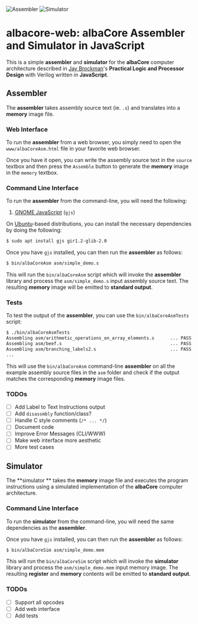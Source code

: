 ![Assembler](https://github.com/pbui/albacore-web/actions/workflows/assembler.yaml/badge.svg)
![Simulator](https://github.com/pbui/albacore-web/actions/workflows/simulator.yaml/badge.svg)

# albacore-web: albaCore Assembler and Simulator in JavaScript

This is a simple **assembler** and **simulator** for the **albaCore** computer
architecture described in [Jay Brockman]'s **Practical Logic and Processor Design**
with Verilog written in **JavaScript**.

## Assembler

The **assembler** takes assembly source text (ie. `.s`) and translates into a
**memory** image file.

### Web Interface

To run the **assembler** from a web browser, you simply need to open the
`www/albaCoreAsm.html` file in your favorite web browser.

Once you have it open, you can write the assembly source text in the
`source` textbox and then press the `Assemble` button to generate the
**memory** image in the `memory` textbox.

### Command Line Interface

To run the **assembler** from the command-line, you will need the following:

1. [GNOME JavaScript](https://gjs.guide/) (`gjs`)

On [Ubuntu]-based distributions, you can install the necessary dependencies by
doing the following:

```bash
$ sudo apt install gjs gir1.2-glib-2.0
```
    
Once you have `gjs` installed, you can then run the **assembler** as follows:

```bash
$ bin/albaCoreAsm asm/simple_demo.s
```
    
This will run the `bin/albaCoreAsm` script which will invoke the **assembler**
library and process the `asm/simple_demo.s` input assembly source text.  The
resulting **memory** image will be emitted to **standard output**.

### Tests

To test the output of the **assembler**, you can use the `bin/albaCoreAsmTests`
script:

```bash
$ ./bin/albaCoreAsmTests
Assembling asm/arithmetic_operations_on_array_elements.s      ... PASS
Assembling asm/beef.s                                         ... PASS
Assembling asm/branching_labels2.s                            ... PASS
...
```

This will use the `bin/albaCoreAsm` command-line **assembler** on all the
example assembly source files in the `asm` folder and check if the output
matches the corresponding **memory** image files.

### TODOs

- [ ] Add Label to Text Instructions output
- [ ] Add `disassmbly` function/class?
- [ ] Handle C style comments (`/* ... */`)
- [ ] Document code
- [ ] Improve Error Messages (CLI/WWW)
- [ ] Make web interface more aesthetic
- [ ] More test cases

## Simulator

The **simulator ** takes the **memory** image file and executes the program
instructions using a simulated implementation of the **albaCore** computer
architecture.

### Command Line Interface

To run the **simulator** from the command-line, you will need the same
dependencies as the **assembler**.

Once you have `gjs` installed, you can then run the **assembler** as follows:

```bash
$ bin/albaCoreSim asm/simple_demo.mem
```
    
This will run the `bin/albaCoreSim` script which will invoke the **simulator**
library and process the `asm/simple_demo.mem` input memory image.  The
resulting **register** and **memory** contents will be emitted to **standard
output**.

### TODOs

- [ ] Support all opcodes
- [ ] Add web interface
- [ ] Add tests

[Jay Brockman]: https://sites.google.com/a/nd.edu/jay-brockman/home
[Ubuntu]:       https://ubuntu.com
